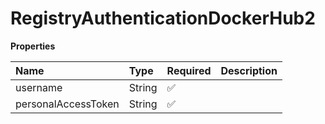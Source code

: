 # RegistryAuthenticationDockerHub2

**Properties**

| Name                | Type   | Required | Description |
| :------------------ | :----- | :------- | :---------- |
| username            | String | ✅       |             |
| personalAccessToken | String | ✅       |             |
